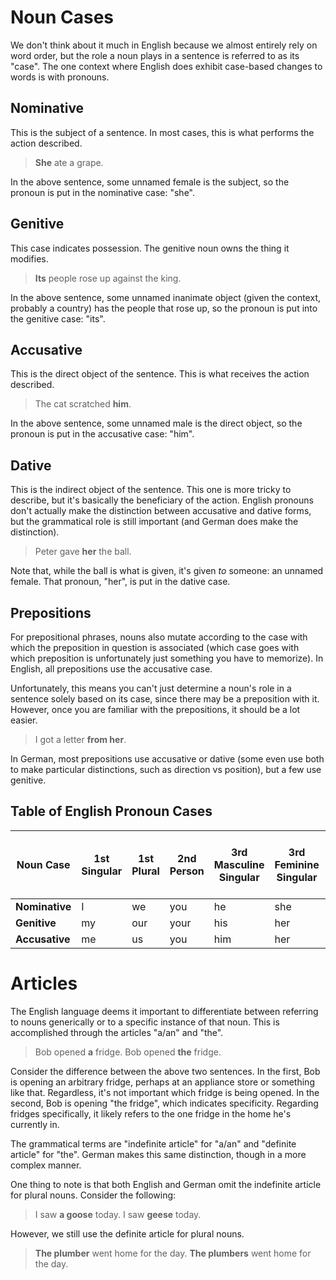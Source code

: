# Noun Cases
We don't think about it much in English because we almost entirely rely on word order, but the role a noun plays in a sentence is referred to as its "case".  The one context where English does exhibit case-based changes to words is with pronouns.
## Nominative
This is the subject of a sentence.  In most cases, this is what performs the action described.

> **She** ate a grape.

In the above sentence, some unnamed female is the subject, so the pronoun is put in the nominative case: "she".
## Genitive
This case indicates possession.  The genitive noun owns the thing it modifies.

> **Its** people rose up against the king.

In the above sentence, some unnamed inanimate object (given the context, probably a country) has the people that rose up, so the pronoun is put into the genitive case: "its".
## Accusative
This is the direct object of the sentence.  This is what receives the action described.

> The cat scratched **him**.

In the above sentence, some unnamed male is the direct object, so the pronoun is put in the accusative case: "him".
## Dative
This is the indirect object of the sentence.  This one is more tricky to describe, but it's basically the beneficiary of the action.  English pronouns don't actually make the distinction between accusative and dative forms, but the grammatical role is still important (and German does make the distinction).

> Peter gave **her** the ball.

Note that, while the ball is what is given, it's given *to* someone: an unnamed female.  That pronoun, "her", is put in the dative case.
## Prepositions
For prepositional phrases, nouns also mutate according to the case with which the preposition in question is associated (which case goes with which preposition is unfortunately just something you have to memorize).  In English, all prepositions use the accusative case.

Unfortunately, this means you can't just determine a noun's role in a sentence solely based on its case, since there may be a preposition with it.  However, once you are familiar with the prepositions, it should be a lot easier.

> I got a letter **from her**.

In German, most prepositions use accusative or dative (some even use both to make particular distinctions, such as direction vs position), but a few use genitive.
## Table of English Pronoun Cases
| **Noun Case** | **1st Singular** | **1st Plural** | **2nd Person** | **3rd Masculine Singular** | **3rd Feminine Singular** | **3rd Inanimate Singular** | **3rd Plural / Gender-Neutral Singular** |
| ---- | ---- | ---- | ---- | ---- | --- | --- | --- |
| **Nominative** | I | we | you | he | she | it | they |
| **Genitive** | my | our | your | his | her | its | their |
| **Accusative** | me | us | you | him | her | it | them |
# Articles
The English language deems it important to differentiate between referring to nouns generically or to a specific instance of that noun.  This is accomplished through the articles "a/an" and "the".

> Bob opened **a** fridge.
> Bob opened **the** fridge.

Consider the difference between the above two sentences.  In the first, Bob is opening an arbitrary fridge, perhaps at an appliance store or something like that.  Regardless, it's not important which fridge is being opened.  In the second, Bob is opening "the fridge", which indicates specificity.  Regarding fridges specifically, it likely refers to the one fridge in the home he's currently in.

The grammatical terms are "indefinite article" for "a/an" and "definite article" for "the".  German makes this same distinction, though in a more complex manner.

One thing to note is that both English and German omit the indefinite article for plural nouns.  Consider the following:

> I saw **a goose** today.
> I saw **geese** today.

However, we still use the definite article for plural nouns.

> **The plumber** went home for the day.
> **The plumbers** went home for the day.